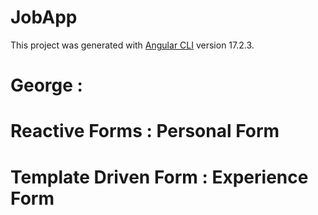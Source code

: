 # JobApp

This project was generated with [Angular CLI](https://github.com/angular/angular-cli) version 17.2.3.

# George :  
# Reactive Forms : Personal Form 
# Template Driven Form : Experience   Form

